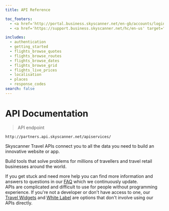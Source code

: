 ```yaml
---
title: API Reference

toc_footers:
  - <a href='http://portal.business.skyscanner.net/en-gb/accounts/login/'>Sign in to your account</a>
  - <a href='https://support.business.skyscanner.net/hc/en-us' target="_blank">FAQ and Support</a>

includes:
  - authentication
  - getting_started
  - flights_browse_quotes
  - flights_browse_routes
  - flights_browse_dates
  - flights_browse_grid
  - flights_live_prices
  - localisation
  - places
  - response_codes
search: false
---
```


# API Documentation

> API endpoint

```shell
http://partners.api.skyscanner.net/apiservices/

```
Skyscanner Travel APIs connect you to all the data you need to build an innovative website or app.

Build tools that solve problems for millions of travellers and travel retail businesses around the world.


<aside class="notice">
If you get stuck and need more help you can find more information and answers to questions in our <a href='https://support.business.skyscanner.net/hc/en-us' target="_blank">FAQ</a> which we continuously update.
</aside>

<aside class="warning">
APIs are complicated and difficult to use for people without programming experience. If you're not a developer or don't have access to one, our <a href="http://en.business.skyscanner.net/en-gb/products/travel-widgets/" target="_blank">
Travel Widgets</a> and <a href="http://en.business.skyscanner.net/en-gb/products/white-label/" target="_blank">White Label</a> are options that don't involve using
our APIs directly.
</aside>








